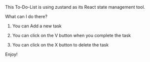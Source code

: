 This To-Do-List is using zustand as its React state management tool.

What can I do there?

1. You can Add a new task

2. You can click on the V button when you complete the task

3. You can click on the X button to delete the task

Enjoy!
